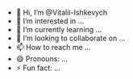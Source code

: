 - 👋 Hi, I’m @Vitalii-Ishkevych
- 👀 I’m interested in ...
- 🌱 I’m currently learning ...
- 💞️ I’m looking to collaborate on ...
- 📫 How to reach me ...
- 😄 Pronouns: ...
- ⚡ Fun fact: ...

<!---
Vitalii-Ishkevych/Vitalii-Ishkevych is a ✨ special ✨ repository because its `README.md` (this file) appears on your GitHub profile.
You can click the Preview link to take a look at your changes.
--->

